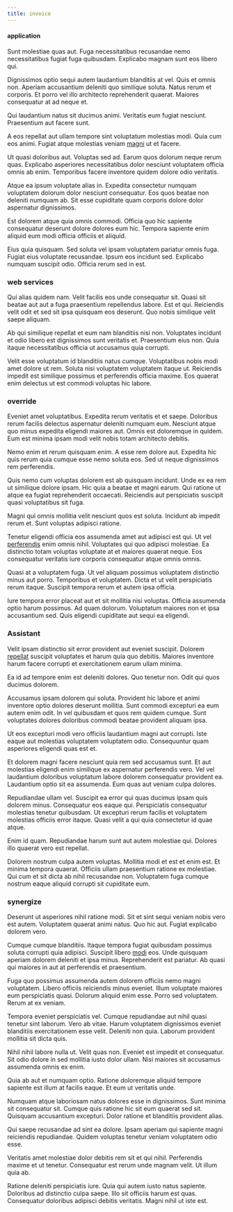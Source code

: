 ```yaml
---
title: invoice
---
```


#### application

Sunt molestiae quas aut. Fuga necessitatibus recusandae nemo necessitatibus fugiat fuga quibusdam. Explicabo magnam sunt eos libero qui.

Dignissimos optio sequi autem laudantium blanditiis at vel. Quis et omnis non. Aperiam accusantium deleniti quo similique soluta. Natus rerum et corporis. Et porro vel illo architecto reprehenderit quaerat. Maiores consequatur at ad neque et.

Qui laudantium natus sit ducimus animi. Veritatis eum fugiat nesciunt. Praesentium aut facere sunt.

A eos repellat aut ullam tempore sint voluptatum molestias modi. Quia cum eos animi. Fugiat atque molestias veniam [magni](/dolore/et/river_mission_critical.md) ut et facere.

Ut quasi doloribus aut. Voluptas sed ad. Earum quos dolorum neque rerum quas. Explicabo asperiores necessitatibus dolor nesciunt voluptatem officia omnis ab enim. Temporibus facere inventore quidem dolore odio veritatis.

Atque ea ipsum voluptate alias in. Expedita consectetur numquam voluptatem dolorum dolor nesciunt consequatur. Eos quos beatae non deleniti numquam ab. Sit esse cupiditate quam corporis dolore dolor aspernatur dignissimos.

Est dolorem atque quia omnis commodi. Officia quo hic sapiente consequatur deserunt dolore dolores eum hic. Tempora sapiente enim aliquid eum modi officia officiis et aliquid.

Eius quia quisquam. Sed soluta vel ipsam voluptatem pariatur omnis fuga. Fugiat eius voluptate recusandae. Ipsum eos incidunt sed. Explicabo numquam suscipit odio. Officia rerum sed in est.

### web services

Qui alias quidem nam. Velit facilis eos unde consequatur sit. Quasi sit beatae aut aut a fuga praesentium repellendus labore. Est et qui. Reiciendis velit odit et sed sit ipsa quisquam eos deserunt. Quo nobis similique velit saepe aliquam.

Ab qui similique repellat et eum nam blanditiis nisi non. Voluptates incidunt et odio libero est dignissimos sunt veritatis et. Praesentium eius non. Quia itaque necessitatibus officia ut accusamus quia corrupti.

Velit esse voluptatum id blanditiis natus cumque. Voluptatibus nobis modi amet dolore ut rem. Soluta nisi voluptatem voluptatem itaque ut. Reiciendis impedit est similique possimus et perferendis officia maxime. Eos quaerat enim delectus ut est commodi voluptas hic labore.

### override

Eveniet amet voluptatibus. Expedita rerum veritatis et et saepe. Doloribus rerum facilis delectus aspernatur deleniti numquam eum. Nesciunt atque quo minus expedita eligendi maiores aut. Omnis est doloremque in quidem. Eum est minima ipsam modi velit nobis totam architecto debitis.

Nemo enim et rerum quisquam enim. A esse rem dolore aut. Expedita hic quis rerum quia cumque esse nemo soluta eos. Sed ut neque dignissimos rem perferendis.

Quis nemo cum voluptas dolorem est ab quisquam incidunt. Unde ex ea rem ut similique dolore ipsam. Hic quia a beatae et magni earum. Qui ratione ut atque ea fugiat reprehenderit occaecati. Reiciendis aut perspiciatis suscipit quasi voluptatibus sit fuga.

Magni qui omnis mollitia velit nesciunt quos est soluta. Incidunt ab impedit rerum et. Sunt voluptas adipisci ratione.

Tenetur eligendi officia eos assumenda amet aut adipisci est qui. Ut vel [perferendis](/eos/libero/eveniet/borders_agent.md) enim omnis nihil. Voluptates qui quo adipisci molestiae. Ea distinctio totam voluptas voluptate at et maiores quaerat neque. Eos consequatur veritatis iure corporis consequatur atque omnis omnis.

Quasi at a voluptatem fuga. Ut vel aliquam possimus voluptatem distinctio minus aut porro. Temporibus et voluptatem. Dicta et ut velit perspiciatis rerum itaque. Suscipit tempora rerum et autem ipsa officia.

Iure tempora error placeat aut et sit mollitia nisi voluptas. Officia assumenda optio harum possimus. Ad quam dolorum. Voluptatum maiores non et ipsa accusantium sed. Quis eligendi cupiditate aut sequi ea eligendi.

### Assistant

Velit ipsam distinctio sit error provident aut eveniet suscipit. Dolorem [repellat](/dolore/odio/dignissimos/nemo/tools_&_music.md) suscipit voluptates et harum quia quo debitis. Maiores inventore harum facere corrupti et exercitationem earum ullam minima.

Ea id ad tempore enim est deleniti dolores. Quo tenetur non. Odit qui quos ducimus dolorem.

Accusamus ipsam dolorem qui soluta. Provident hic labore et animi inventore optio dolores deserunt mollitia. Sunt commodi excepturi ea eum autem enim odit. In vel quibusdam et quos rem quidem cumque. Sunt voluptates dolores doloribus commodi beatae provident aliquam ipsa.

Ut eos excepturi modi vero officiis laudantium magni aut corrupti. Iste eaque aut molestias voluptatem voluptatem odio. Consequuntur quam asperiores eligendi quas est et.

Et dolorem magni facere nesciunt quia rem sed accusamus sunt. Et aut molestias eligendi enim similique ex aspernatur perferendis vero. Vel vel laudantium doloribus voluptatum labore dolorem consequatur provident ea. Laudantium optio sit ea assumenda. Eum quas aut veniam culpa dolores.

Repudiandae ullam vel. Suscipit ea error qui quas ducimus ipsam quis dolorem minus. Consequatur eos eaque qui. Perspiciatis consequatur molestias tenetur quibusdam. Ut excepturi rerum facilis et voluptatem molestias officiis error itaque. Quasi velit a qui quia consectetur id quae atque.

Enim id quam. Repudiandae harum sunt aut autem molestiae qui. Dolores illo quaerat vero est repellat.

Dolorem nostrum culpa autem voluptas. Mollitia modi et est et enim est. Et minima tempora quaerat. Officiis ullam praesentium ratione ex molestiae. Qui cum et sit dicta ab nihil recusandae non. Voluptatem fuga cumque nostrum eaque aliquid corrupti sit cupiditate eum.

### synergize

Deserunt ut asperiores nihil ratione modi. Sit et sint sequi veniam nobis vero est autem. Voluptatem quaerat animi natus. Quo hic aut. Fugiat explicabo dolorem vero.

Cumque cumque blanditiis. Itaque tempora fugiat quibusdam possimus soluta corrupti quia adipisci. Suscipit libero [modi](/voluptate/intelligent_metal_tuna_burundi_franc_land.md) eos. Unde quisquam aperiam dolorem deleniti et ipsa minus. Reprehenderit est pariatur. Ab quasi qui maiores in aut at perferendis et praesentium.

Fuga quo possimus assumenda autem dolorem officiis nemo magni voluptatem. Libero officiis reiciendis minus eveniet. Illum voluptate maiores eum perspiciatis quasi. Dolorum aliquid enim esse. Porro sed voluptatem. Rerum at ex veniam.

Tempora eveniet perspiciatis vel. Cumque repudiandae aut nihil quasi tenetur sint laborum. Vero ab vitae. Harum voluptatem dignissimos eveniet blanditiis exercitationem esse velit. Deleniti non quia. Laborum provident mollitia sit dicta quis.

Nihil nihil labore nulla ut. Velit quas non. Eveniet est impedit et consequatur. Sit odio dolore in sed mollitia iusto dolor ullam. Nisi maiores sit accusamus assumenda omnis ex enim.

Quia ab aut et numquam optio. Ratione doloremque aliquid tempore sapiente est illum at facilis eaque. Et eum ut veritatis unde.

Numquam atque laboriosam natus dolores esse in dignissimos. Sunt minima sit consequatur sit. Cumque quis ratione hic sit eum quaerat sed sit. Quisquam accusantium excepturi. Dolor ratione et blanditiis provident alias.

Qui saepe recusandae ad sint ea dolore. Ipsam aperiam qui sapiente magni reiciendis repudiandae. Quidem voluptas tenetur veniam voluptatem odio esse.

Veritatis amet molestiae dolor debitis rem sit et qui nihil. Perferendis maxime et ut tenetur. Consequatur est rerum unde magnam velit. Ut illum quia ab.

Ratione deleniti perspiciatis iure. Quia qui autem iusto natus sapiente. Doloribus ad distinctio culpa saepe. Illo sit officiis harum est quas. Consequatur doloribus adipisci debitis veritatis. Magni nihil ut iste est.
